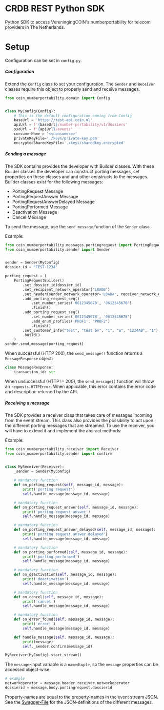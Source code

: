 CRDB REST Python SDK
=========================

Python SDK to access VereningingCOIN's numberportability for telecom providers in The Netherlands.

Setup
=========================

Configuration can be set in `config.py`.

##### Configuration
Extend the `Config` class to set your configuration.
The `Sender` and `Receiver` classes require this object to properly send and receive messages. 
```python
from coin_numberportability.domain import Config


class MyConfig(Config):
	# This is the default configuration coming from Config
	baseUrl = 'https://test-api.coin.nl'
	apiUrl = f'{baseUrl}/number-portability/v1/dossiers'
	sseUrl = f'{apiUrl}/events'
	consumerName = '<<consumer>>'
	privateKeyFile='./keys/private-key.pem'
	encryptedSharedKeyFile='./keys/sharedkey.encrypted'
```

##### Sending a message
The SDK contains provides the developer with Builder classes.
With these Builder classes the developer can construct porting messages, set properties on these classes and and other constructs to the messages.
Builder classes exist for the following messages:
- PortingRequest Message
- PortingRequestAnswer Message
- PortingRequestAnswerDelayed Message
- PortingPerformed Message
- Deactivation Message
- Cancel Message

To send the message, use the `send_message` function of the `Sender` class.

Example:
```python
from coin_numberportability.messages.portingrequest import PortingRequestBuilder
from coin_numberportability.sender import Sender


sender = Sender(MyConfig)
dossier_id = "TEST-1234"

porting_request = (
	PortingRequestBuilder()
		.set_dossier_id(dossier_id)
		.set_recipient_network_operator('LOADB')
		.set_header(sender_network_operator='LOADA', receiver_network_operator='LOADB')
		.add_porting_request_seq()
			.set_number_series('0612345678', '0612345678')
			.finish()
		.add_porting_request_seq()
			.set_number_series('0612345678', '0612345678')
			.add_enum_profiles('PROF1', 'PROF2')
			.finish()
		.set_customer_info("test", "test bv", "1", "a", "1234AB", "1")
		.build()
	)
sender.send_message(porting_request)
```

When successful (HTTP 200), the `send_message()` function returns a `MessageResponse` object:
```python
class MessageResponse:
    transaction_id: str
``` 
When unsuccessful (HTTP != 200), the `send_message()` function will throw an `requests.HTTPError`.
When applicable, this error contains the error code and description returned by the API.

##### Receiving a message
The SDK provides a receiver class that takes care of messages incoming from the event stream.
This class also provides the possibility to act upon the different porting messages that are streamed.
To use the receiver, you will have to extend it and implement the absract methods:

Example:
```python
from coin_numberportability.receiver import Receiver
from coin_numberportability.sender import confirm


class MyReceiver(Receiver):
	_sender = Sender(MyConfig)
	
    # mandatory function
    def on_porting_request(self, message_id, message):
        print('porting request')
        self.handle_message(message_id, message)

    # mandatory function
    def on_porting_request_answer(self, message_id, message):
        print('porting request answer')
        self.handle_message(message_id, message)

    # mandatory function
    def on_porting_request_answer_delayed(self, message_id, message):
        print('porting request answer delayed')
        self.handle_message(message_id, message)

    # mandatory function
    def on_porting_performed(self, message_id, message):
        print('porting performed')
        self.handle_message(message_id, message)

    # mandatory function
    def on_deactivation(self, message_id, message):
        print('deactivation')
        self.handle_message(message_id, message)

    # mandatory function
    def on_cancel(self, message_id, message):
        print('cancel')
        self.handle_message(message_id, message)

    # mandatory function
    def on_error_found(self, message_id, message):
        print('error!')
        self.handle_message(message_id, message)

    def handle_message(self, message_id, message):
        print(message)
        self._sender.confirm(message_id)

MyReceiver(MyConfig).start_stream()
```

The `message`-input variable is a `namedtuple`, so the `message` properties can be accessed object-wise:
```python
# example
networkoperator = message.header.receiver.networkoperator
dossierid = message.body.portingrequest.dossierid
``` 
Property-names are equal to the property-names in the event stream JSON.
See the [Swagger-File](https://dev-api.coin.nl/docs/number-portability/v1/swagger.json) for the JSON-definitions of the different messages. 
